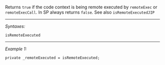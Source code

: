 Returns `true` if the code context is being remote executed by `remoteExec` or `remoteExecCall`. In SP always returns `false`. See also `isRemoteExecutedJIP`


---
*Syntaxes:*

`isRemoteExecuted`

---
*Example 1:*

```sqf
private _remoteExecuted = isRemoteExecuted;
```
